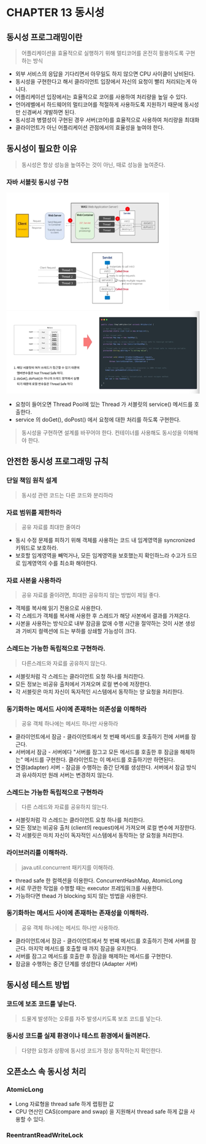 # CHAPTER 13 동시성

## 동시성 프로그래밍이란
> 어플리케이션을 효율적으로 실행하기 위해 멀티코어를 온전히 활용하도록 구현하는 방식
- 외부 서비스의 응답을 기다리면서 아무일도 하지 않으면 CPU 사이클이 낭비된다.
- 동시성을 구현한다고 해서 클라이언트 입장에서 자신의 요청이 빨리 처리되는게 아니다.
- 어플리케이션 입장에서는 효율적으로 코어를 사용하여 처리량을 높일 수 있다.
- 언어레벨에서 하드웨어의 멀티코어를 적절하게 사용하도록 지원하기 때문에 동시성만 신경써서 개발하면 된다.
- 동시성과 병렬성이 구현된 경우 서버(코어)를 효율적으로 사용하여 처리량을 최대화
- 클라이언트가 아닌 어플리케이션 관점에서의 효율성을 높여야 한다. 

## 동시성이 필요한 이유
> 동시성은 항상 성능을 높여주는 것이 아닌, 때로 성능을 높여준다.
### 자바 서블릿 동시성 구현
![img.png](imgs/img.png)
![img.png](imgs/img2.png)
- 요청이 들어오면 Thread Pool에 있는 Thread 가 서블릿의 service() 메서드를 호출한다.
- service 의 doGet(), doPost() 에서 요청에 대한 처리를 하도록 구현한다.
> 동시성을 구현하면 설계를 바꾸어야 한다.
> 컨테이너를 사용해도 동시성을 이해해야 한다.

## 안전한 동시성 프로그래밍 규칙
### 단일 책임 원칙 설계
> 동시성 관련 코드는 다른 코드와 분리하라
### 자료 범위를 제한하라
> 공유 자료를 최대한 줄여라
- 동시 수정 문제를 피하기 위해 객체를 사용하는 코드 내 임계영역을 syncronized 키워드로 보호하라.
- 보호할 임계영역을 빼먹거나, 모든 임계영역을 보호했는지 확인하느라 수고가 드므로 임계영역의 수를 최소화 해야한다.
### 자료 사본을 사용하라
>공유 자료를 줄이려면, 최대한 공유하지 않는 방법이 제일 좋다.
- 객체를 복사해 읽기 전용으로 사용한다.
- 각 스레드가 객체를 복사해 사용한 후 스레드가 해당 사본에서 결과를 가져온다.
- 사본을 사용하는 방식으로 내부 잠금을 없애 수행 시간을 절약하는 것이 사본 생성과 가비지 컬렉션에 드는 부하를 상쇄할 가능성이 크다.
### 스레드는 가능한 독립적으로 구현하라.
> 다른스레드와 자료를 공유하지 않는다.
- 서블릿처럼 각 스레드는 클라이언트 요청 하나를 처리한다.
- 모든 정보는 비공유 출처에서 가져오며 로컬 변수에 저장한다.
- 각 서블릿은 마치 자신이 독자적인 시스템에서 동작하는 양 요청을 처리한다.
### 동기화하는 메서드 사이에 존재하는 의존성을 이해하라
> 공유 객체 하나에는 메서드 하나만 사용하라
- 클라이언트에서 잠금 - 클라이언트에서 첫 번째 메서드를 호출하기 전에 서버를 잠근다.
- 서버에서 잠금 - 서버에다 "서버를 잠그고 모든 메서드를 호출한 후 잠금을 해체하는" 메서드를 구현한다. 클라이언트는 이 메서드를 호출하기만 하면된다.
- 연결(adapter) 서버 - 잠금을 수행하는 중간 단계를 생성한다. 서버에서 잠금 방식과 유사하지만 원래 서버는 변경하지 않는다.
### 스레드는 가능한 독립적으로 구현하라
> 다른 스레드와 자료를 공유하지 않는다.
- 서블릿처럼 각 스레드는 클라이언트 요청 하나를 처리한다.
- 모든 정보는 비공유 출처 (client의 request)에서 가져오며 로컬 변수에 저장한다.
- 각 서블릿은 마치 자신이 독자적인 시스템에서 동작하는 양 요청을 처리한다.
### 라이브러리를 이해하라.
> java.util.concurrent 패키지를 이해하라.
- thread safe 한 컬렉션을 이용한다. ConcurrentHashMap, AtomicLong
- 서로 무관한 작업을 수행할 때는 executor 프레임워크를 사용한다.
- 가능하다면 thead 가 blocking 되지 않는 방법을 사용한다.
### 동기화하는 메서드 사이에 존재하는 존재성을 이해하라.
> 공유 객체 하나에는 메서드 하나만 사용하라.
- 클라이언트에서 잠금 - 클라이언트에서 첫 번째 메서드를 호출하기 전에 서버를 잠근다. 마지막 메서드를 호출할 때 까지 잠금을 유지한다.
- 서버를 잠그고 메서드를 호출한 후 잠금을 해제하는 메서드를 구현한다.
- 잠금을 수행하는 중간 단계를 생성한다 (Adapter 서버)

## 동시성 테스트 방법
### 코드에 보조 코드를 넣는다.
> 드물게 발생하는 오류를 자주 발생시키도록 보조 코드를 넣는다.
### 동시성 코드를 실제 환경이나 테스트 환경에서 돌려본다.
> 다양한 요청과 상황에 동시성 코드가 정상 동작하는지 확인한다.

## 오픈소스 속 동시성 처리
### AtomicLong
- Long 자료형을 thread safe 하게 랩핑한 값 
- CPU 연산인 CAS(compare and swap) 을 지원해서 thread safe 하게 값을 사용할 수 있다.
### ReentrantReadWriteLock
